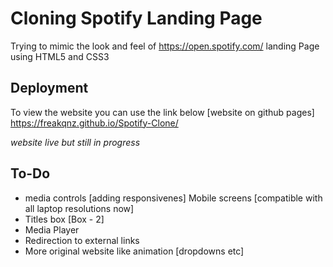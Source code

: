 
# Cloning Spotify Landing Page

Trying to mimic the look and feel of https://open.spotify.com/ landing Page using HTML5 and CSS3



## Deployment

To view the website you can use the link below [website on github pages]
https://freakqnz.github.io/Spotify-Clone/

*website live but still in progress*


## To-Do

- media controls [adding responsivenes] Mobile screens [compatible with all laptop resolutions now]
- Titles box [Box - 2]
- Media Player
- Redirection to external links
- More original website like animation [dropdowns etc]

